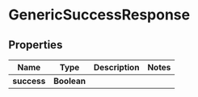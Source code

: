 

# GenericSuccessResponse


## Properties

| Name | Type | Description | Notes |
|------------ | ------------- | ------------- | -------------|
|**success** | **Boolean** |  |  |




